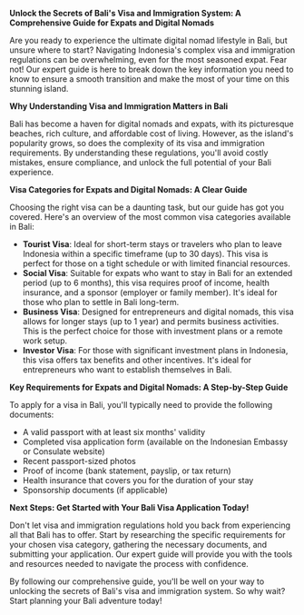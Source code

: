 **Unlock the Secrets of Bali's Visa and Immigration System: A Comprehensive Guide for Expats and Digital Nomads**

Are you ready to experience the ultimate digital nomad lifestyle in Bali, but unsure where to start? Navigating Indonesia's complex visa and immigration regulations can be overwhelming, even for the most seasoned expat. Fear not! Our expert guide is here to break down the key information you need to know to ensure a smooth transition and make the most of your time on this stunning island.

**Why Understanding Visa and Immigration Matters in Bali**

Bali has become a haven for digital nomads and expats, with its picturesque beaches, rich culture, and affordable cost of living. However, as the island's popularity grows, so does the complexity of its visa and immigration requirements. By understanding these regulations, you'll avoid costly mistakes, ensure compliance, and unlock the full potential of your Bali experience.

**Visa Categories for Expats and Digital Nomads: A Clear Guide**

Choosing the right visa can be a daunting task, but our guide has got you covered. Here's an overview of the most common visa categories available in Bali:

* **Tourist Visa**: Ideal for short-term stays or travelers who plan to leave Indonesia within a specific timeframe (up to 30 days). This visa is perfect for those on a tight schedule or with limited financial resources.
* **Social Visa**: Suitable for expats who want to stay in Bali for an extended period (up to 6 months), this visa requires proof of income, health insurance, and a sponsor (employer or family member). It's ideal for those who plan to settle in Bali long-term.
* **Business Visa**: Designed for entrepreneurs and digital nomads, this visa allows for longer stays (up to 1 year) and permits business activities. This is the perfect choice for those with investment plans or a remote work setup.
* **Investor Visa**: For those with significant investment plans in Indonesia, this visa offers tax benefits and other incentives. It's ideal for entrepreneurs who want to establish themselves in Bali.

**Key Requirements for Expats and Digital Nomads: A Step-by-Step Guide**

To apply for a visa in Bali, you'll typically need to provide the following documents:

* A valid passport with at least six months' validity
* Completed visa application form (available on the Indonesian Embassy or Consulate website)
* Recent passport-sized photos
* Proof of income (bank statement, payslip, or tax return)
* Health insurance that covers you for the duration of your stay
* Sponsorship documents (if applicable)

**Next Steps: Get Started with Your Bali Visa Application Today!**

Don't let visa and immigration regulations hold you back from experiencing all that Bali has to offer. Start by researching the specific requirements for your chosen visa category, gathering the necessary documents, and submitting your application. Our expert guide will provide you with the tools and resources needed to navigate the process with confidence.

By following our comprehensive guide, you'll be well on your way to unlocking the secrets of Bali's visa and immigration system. So why wait? Start planning your Bali adventure today!